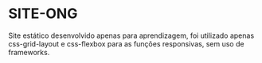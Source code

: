 # SITE-ONG
Site estático desenvolvido apenas para aprendizagem, foi utilizado apenas css-grid-layout e css-flexbox para as funções responsivas, sem uso de frameworks.
